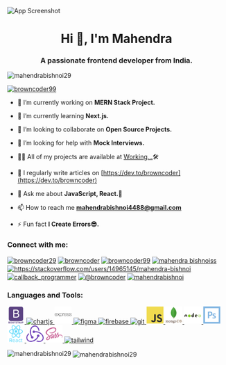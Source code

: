 ![App Screenshot](https://user-images.githubusercontent.com/74294202/140187317-7c0bab6e-a4c3-4309-a79d-f59e72c900b8.png)

<h1 align="center">Hi 👋, I'm Mahendra</h1>
<h3 align="center">A passionate frontend developer from India.</h3>

<p align="left"> <img src="https://komarev.com/ghpvc/?username=mahendrabishnoi29&label=Profile%20views&color=0e75b6&style=flat" alt="mahendrabishnoi29" /> </p>

<p align="left"> <a href="https://twitter.com/browncoder44" target="blank"><img src="https://img.shields.io/twitter/follow/browncoder99?logo=twitter&style=for-the-badge" alt="browncoder99" /></a> </p>

- 🔭 I’m currently working on **MERN Stack Project.**

- 🌱 I’m currently learning **Next.js.**

- 👯 I’m looking to collaborate on **Open Source Projects.**

- 🤝 I’m looking for help with **Mock Interviews.**

- 👨‍💻 All of my projects are available at [Working...](Working...)🛠

- 📝 I regularly write articles on [https://dev.to/browncoder](https://dev.to/browncoder)

- 💬 Ask me about **JavaScript, React.🤩**

- 📫 How to reach me **mahendrabishnoi4488@gmail.com**

- ⚡ Fun fact **I Create Errors😎.**

<h3 align="left">Connect with me:</h3>
<p align="left">
<a href="https://codepen.io/browncoder29" target="blank"><img align="center" src="https://raw.githubusercontent.com/rahuldkjain/github-profile-readme-generator/master/src/images/icons/Social/codepen.svg" alt="browncoder29" height="30" width="40" /></a>
<a href="https://dev.to/browncoder" target="blank"><img align="center" src="https://cdn.jsdelivr.net/npm/simple-icons@3.0.1/icons/dev-dot-to.svg" alt="browncoder" height="30" width="40" /></a>
<a href="https://twitter.com/browncoder99" target="blank"><img align="center" src="https://raw.githubusercontent.com/rahuldkjain/github-profile-readme-generator/master/src/images/icons/Social/twitter.svg" alt="browncoder99" height="30" width="40" /></a>
<a href="https://linkedin.com/in/mahendra bishnoiss" target="blank"><img align="center" src="https://raw.githubusercontent.com/rahuldkjain/github-profile-readme-generator/master/src/images/icons/Social/linked-in-alt.svg" alt="mahendra bishnoiss" height="30" width="40" /></a>
<a href="https://stackoverflow.com/users/https://stackoverflow.com/users/14965145/mahendra-bishnoi" target="blank"><img align="center" src="https://raw.githubusercontent.com/rahuldkjain/github-profile-readme-generator/master/src/images/icons/Social/stack-overflow.svg" alt="https://stackoverflow.com/users/14965145/mahendra-bishnoi" height="30" width="40" /></a>
<a href="https://instagram.com/callback_programmer" target="blank"><img align="center" src="https://raw.githubusercontent.com/rahuldkjain/github-profile-readme-generator/master/src/images/icons/Social/instagram.svg" alt="callback_programmer" height="30" width="40" /></a>
<a href="https://medium.com/@browncoder" target="blank"><img align="center" src="https://raw.githubusercontent.com/rahuldkjain/github-profile-readme-generator/master/src/images/icons/Social/medium.svg" alt="@browncoder" height="30" width="40" /></a>
<a href="https://www.leetcode.com/mahendrabishnoi" target="blank"><img align="center" src="https://raw.githubusercontent.com/rahuldkjain/github-profile-readme-generator/master/src/images/icons/Social/leet-code.svg" alt="mahendrabishnoi" height="30" width="40" /></a>
</p>


<h3 align="left">Languages and Tools:</h3>
<p align="left"> <a href="https://getbootstrap.com" target="_blank"> <img src="https://raw.githubusercontent.com/devicons/devicon/master/icons/bootstrap/bootstrap-plain-wordmark.svg" alt="bootstrap" width="40" height="40"/> </a> <a href="https://www.chartjs.org" target="_blank"> <img src="https://www.chartjs.org/media/logo-title.svg" alt="chartjs" width="40" height="40"/> </a> <a href="https://www.w3schools.com/cs/" target="_blank"> </a> <a href="https://expressjs.com" target="_blank"> <img src="https://raw.githubusercontent.com/devicons/devicon/master/icons/express/express-original-wordmark.svg" alt="express" width="40" height="40"/> </a> <a href="https://www.figma.com/" target="_blank"> <img src="https://www.vectorlogo.zone/logos/figma/figma-icon.svg" alt="figma" width="40" height="40"/> </a> <a href="https://firebase.google.com/" target="_blank"> <img src="https://www.vectorlogo.zone/logos/firebase/firebase-icon.svg" alt="firebase" width="40" height="40"/> </a> <a href="https://git-scm.com/" target="_blank"> <img src="https://www.vectorlogo.zone/logos/git-scm/git-scm-icon.svg" alt="git" width="40" height="40"/> </a> <a href="https://developer.mozilla.org/en-US/docs/Web/JavaScript" target="_blank"> <img src="https://raw.githubusercontent.com/devicons/devicon/master/icons/javascript/javascript-original.svg" alt="javascript" width="40" height="40"/> </a> <a href="https://www.mongodb.com/" target="_blank"> <img src="https://raw.githubusercontent.com/devicons/devicon/master/icons/mongodb/mongodb-original-wordmark.svg" alt="mongodb" width="40" height="40"/> </a> <a href="https://nodejs.org" target="_blank"> <img src="https://raw.githubusercontent.com/devicons/devicon/master/icons/nodejs/nodejs-original-wordmark.svg" alt="nodejs" width="40" height="40"/> </a> <a href="https://www.photoshop.com/en" target="_blank"> <img src="https://raw.githubusercontent.com/devicons/devicon/master/icons/photoshop/photoshop-line.svg" alt="photoshop" width="40" height="40"/> </a> <a href="https://reactjs.org/" target="_blank"> <img src="https://raw.githubusercontent.com/devicons/devicon/master/icons/react/react-original-wordmark.svg" alt="react" width="40" height="40"/> </a> <a href="https://redux.js.org" target="_blank"> <img src="https://raw.githubusercontent.com/devicons/devicon/master/icons/redux/redux-original.svg" alt="redux" width="40" height="40"/> </a> <a href="https://sass-lang.com" target="_blank"> <img src="https://raw.githubusercontent.com/devicons/devicon/master/icons/sass/sass-original.svg" alt="sass" width="40" height="40"/> </a> <a href="https://tailwindcss.com/" target="_blank"> <img src="https://www.vectorlogo.zone/logos/tailwindcss/tailwindcss-icon.svg" alt="tailwind" width="40" height="40"/> </a> </p>

<p><img align="left" src="https://github-readme-stats.vercel.app/api/top-langs?username=mahendrabishnoi29&show_icons=true&locale=en&layout=compact" alt="mahendrabishnoi29" /></p>

<p>&nbsp;<img align="center" src="https://github-readme-stats.vercel.app/api?username=mahendrabishnoi29&show_icons=true&locale=en" alt="mahendrabishnoi29" /></p>
